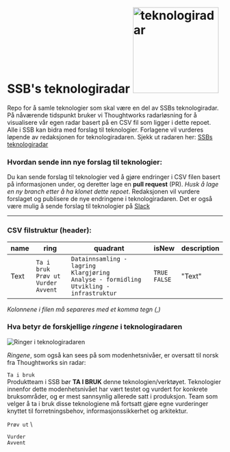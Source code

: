 # SSB's teknologiradar <img src="https://github.com/statisticsnorway/teknologiradar/blob/mehran/radar.png" alt="teknologiradar" width="200"/>

Repo for å samle teknologier som skal være en del av SSBs teknologiradar. På nåværende tidspunkt bruker vi Thoughtworks radarløsning for å visualisere vår egen radar basert på en CSV fil som ligger i dette repoet. Alle i SSB kan bidra med forslag til teknologier. Forlagene vil vurderes løpende av redaksjonen for teknologiradaren. Sjekk ut radaren her: [SSBs teknologiradar](https://radar.thoughtworks.com/?sheetId=https%3A%2F%2Fraw.githubusercontent.com%2Fstatisticsnorway%2Fteknologiradar%2Fmain%2FSSB%2520-%2520Teknologiradar.csv)

### Hvordan sende inn nye forslag til teknologier:

Du kan sende forslag til teknologier ved å gjøre endringer i CSV filen basert på informasjonen under, og deretter lage en **pull request** (PR). *Husk å lage en ny branch etter å ha klonet dette repoet*. Redaksjonen vil vurdere forslaget og publisere de nye endringene i teknologiradaren. Det er også være mulig å sende forslag til teknologier på [Slack](https://ssb-norge.slack.com/archives/C02NRC2V83Z)

---

### CSV filstruktur (header):

| name 	| ring 	| quadrant 	| isNew 	| description 	|
|-------|-------|-----------|---------|---------------|
|Text |`Ta i bruk`<br />`Prøv ut`<br />`Vurder`<br />`Avvent`|`Datainnsamling - lagring`<br />`Klargjøring`<br />`Analyse - formidling`<br />`Utvikling - infrastruktur`|`TRUE`<br />`FALSE`|"Text"|

*Kolonnene i filen må separeres med et komma tegn (,)*


### Hva betyr de forskjellige *ringene* i teknologiradaren

![Ringer i teknologiradaren](https://github.com/statisticsnorway/teknologiradar/blob/mehran/rings.png)

*Ringene*, som også kan sees på som modenhetsnivåer, er oversatt til norsk fra Thoughtworks sin radar:

`Ta i bruk` \
Produktteam i SSB bør **TA I BRUK** denne teknologien/verktøyet. Teknologier innenfor dette modenhetsnivået har vært testet og vurdert for konkrete bruksområder, og er mest sannsynlig allerede satt i produksjon. Team som velger å ta i bruk disse teknologiene må fortsatt gjøre egne vurderinger knyttet til forretningsbehov, informasjonssikkerhet og arkitektur.

`Prøv ut` \

`Vurder` \
`Avvent`
